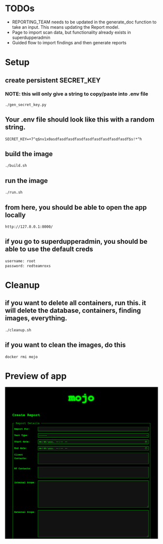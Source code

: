 # TODOs
- REPORTING_TEAM needs to be updated in the generate_doc function to take an input. This means updating the Report model.
- Page to import scan data, but functionality already exists in superdupperadmin
- Guided flow to import findings and then generate reports 

# Setup
## create persistent SECRET_KEY
### NOTE: this will only give a string to copy/paste into .env file
```
./gen_secret_key.py
```

## Your .env file should look like this with a random string.
```
SECRET_KEY=+7^q$nv1x0asdfasdfasdfasdfasdfasdfasdfasdfasdf$s!*^h
```

## build the image
```
./build.sh
```

## run the image
```
./run.sh
```

## from here, you should be able to open the app locally
```
http://127.0.0.1:8000/
```

## if you go to superdupperadmin, you should be able to use the default creds
```
username: root
password: redteamroxs
```

# Cleanup
## if you want to delete all containers, run this. it will delete the database, containers, finding images, everything.
```
./cleanup.sh
```

## if you want to clean the images, do this
```
docker rmi mojo
```


# Preview of app
![Mojo](pics/mojo.png)
